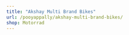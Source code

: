 ```yaml
---
title: "Akshay Multi Brand Bikes"
url: /pooyappally/akshay-multi-brand-bikes/
shop: Motorrad
---
```

